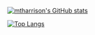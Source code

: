 [![mtharrison's GitHub stats](https://github-readme-stats.vercel.app/api?username=mtharrison)](https://github.com/anuraghazra/github-readme-stats)

[![Top Langs](https://github-readme-stats.vercel.app/api/top-langs/?username=mtharrison&size_weight=0.2&count_weight=0.8&hide=html,css,shell,vim%20script,handlebars&layout=compact)](https://github.com/anuraghazra/github-readme-stats)
